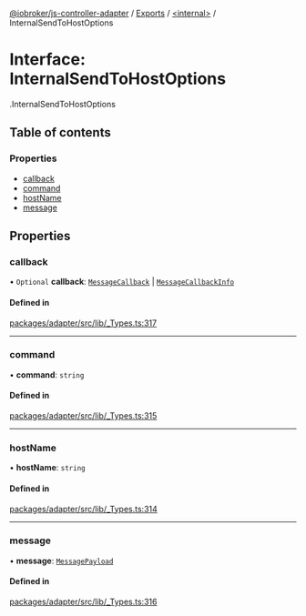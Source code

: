[@iobroker/js-controller-adapter](../README.md) / [Exports](../modules.md) / [<internal\>](../modules/internal_.md) / InternalSendToHostOptions

# Interface: InternalSendToHostOptions

[<internal>](../modules/internal_.md).InternalSendToHostOptions

## Table of contents

### Properties

- [callback](internal_.InternalSendToHostOptions.md#callback)
- [command](internal_.InternalSendToHostOptions.md#command)
- [hostName](internal_.InternalSendToHostOptions.md#hostname)
- [message](internal_.InternalSendToHostOptions.md#message)

## Properties

### callback

• `Optional` **callback**: [`MessageCallback`](../modules/internal_.md#messagecallback) \| [`MessageCallbackInfo`](internal_.MessageCallbackInfo.md)

#### Defined in

[packages/adapter/src/lib/_Types.ts:317](https://github.com/ioBroker/ioBroker.js-controller/blob/eaf12470/packages/adapter/src/lib/_Types.ts#L317)

___

### command

• **command**: `string`

#### Defined in

[packages/adapter/src/lib/_Types.ts:315](https://github.com/ioBroker/ioBroker.js-controller/blob/eaf12470/packages/adapter/src/lib/_Types.ts#L315)

___

### hostName

• **hostName**: `string`

#### Defined in

[packages/adapter/src/lib/_Types.ts:314](https://github.com/ioBroker/ioBroker.js-controller/blob/eaf12470/packages/adapter/src/lib/_Types.ts#L314)

___

### message

• **message**: [`MessagePayload`](../modules/internal_.md#messagepayload)

#### Defined in

[packages/adapter/src/lib/_Types.ts:316](https://github.com/ioBroker/ioBroker.js-controller/blob/eaf12470/packages/adapter/src/lib/_Types.ts#L316)
